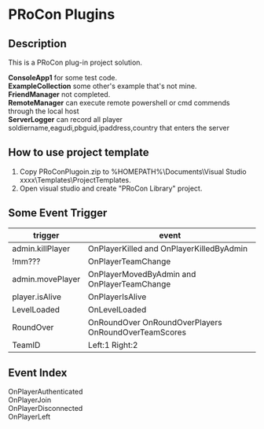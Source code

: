 # PRoCon Plugins

## Description

This is a PRoCon plug-in project solution.

**ConsoleApp1** for some test code.     
**ExampleCollection** some other's example that's not mine.    
**FriendManager** not completed.    
**RemoteManager** can execute remote powershell or cmd commends through the local host    
**ServerLogger** can record all player soldiername,eagudi,pbguid,ipaddress,country that enters the server    


## How to use project template

1. Copy PRoConPlugoin.zip to %HOMEPATH%\Documents\Visual Studio xxxx\Templates\ProjectTemplates.
2. Open visual studio and create "PRoCon Library" project.

## Some Event Trigger
trigger|event
-|-
admin.killPlayer | OnPlayerKilled and OnPlayerKilledByAdmin
!mm??? | OnPlayerTeamChange
admin.movePlayer | OnPlayerMovedByAdmin and OnPlayerTeamChange
player.isAlive | OnPlayerIsAlive
LevelLoaded | OnLevelLoaded
RoundOver | OnRoundOver OnRoundOverPlayers OnRoundOverTeamScores
TeamID | Left:1 Right:2


## Event Index

OnPlayerAuthenticated   
OnPlayerJoin   
OnPlayerDisconnected   
OnPlayerLeft   